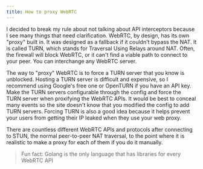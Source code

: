 ```yaml
---
title: How to proxy WebRTC
---
```


I decided to break my rule about not talking about API interceptors because I see many things that need clarification. WebRTC, by design, has its own "proxy" built in. It was designed as a fallback if it couldn't bypass the NAT. It is called TURN, which stands for Traversal Using Relays around NAT. Often, the firewall will block WebRTC, or it can't find a viable path to connect to your peer. You can interchange any WebRTC server.

The way to "proxy" WebRTC is to force a TURN server that you know is unblocked. Hosting a TURN server is difficult and expensive, so I recommend using Google's free one or OpenTURN if you have an API key. Make the TURN servers configurable through the config and force the TURN server when proxifying the WebRTC APIs. It would be best to conceal many events so the site doesn't know that you modified the config to add TURN servers. Forcing TURN is also a good idea because it helps prevent your users from getting their IP leaked when they use your web proxy.

There are countless different WebRTC APIs and protocols after connecting to STUN, the normal peer-to-peer NAT traversal, to the point where it is realistic to make a proxy for each of them if you do it manually.

> Fun fact: Golang is the only language that has libraries for every WebRTC API
